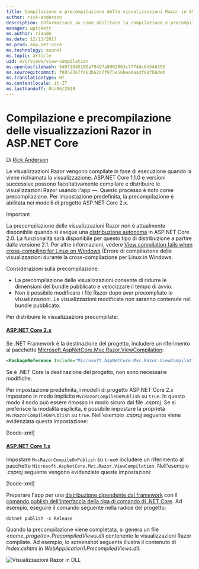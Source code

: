 ```yaml
---
title: Compilazione e precompilazione delle visualizzazioni Razor in ASP.NET Core
author: rick-anderson
description: Informazioni su come abilitare la compilazione e precompilazione delle visualizzazioni Razor MVC nelle app ASP.NET Core.
manager: wpickett
ms.author: riande
ms.date: 12/13/2017
ms.prod: asp.net-core
ms.technology: aspnet
ms.topic: article
uid: mvc/views/view-compilation
ms.openlocfilehash: 5d971645106a79497a9902063c7774dc6d546395
ms.sourcegitcommit: f8852267f463b62d7f975e56bea9aa3f68fbbdeb
ms.translationtype: HT
ms.contentlocale: it-IT
ms.lasthandoff: 04/06/2018
---
```

# <a name="razor-view-compilation-and-precompilation-in-aspnet-core"></a>Compilazione e precompilazione delle visualizzazioni Razor in ASP.NET Core

Di [Rick Anderson](https://twitter.com/RickAndMSFT)

Le visualizzazioni Razor vengono compilate in fase di esecuzione quando la viene richiamata la visualizzazione. ASP.NET Core 1.1.0 e versioni successive possono facoltativamente compilare e distribuire le visualizzazioni Razor usando l'app &mdash;. Questo processo è noto come precompilazione. Per impostazione predefinita, la precompilazione è abilitata nei modelli di progetto ASP.NET Core 2.x.

> [!IMPORTANT]
> La precompilazione delle visualizzazioni Razor non è attualmente disponibile quando si esegue una [distribuzione autonoma](/dotnet/core/deploying/#self-contained-deployments-scd) in ASP.NET Core 2.0. La funzionalità sarà disponibile per questo tipo di distribuzione a partire dalla versione 2.1. Per altre informazioni, vedere [View compilation fails when cross-compiling for Linux on Windows](https://github.com/aspnet/MvcPrecompilation/issues/102) (Errore di compilazione delle visualizzazioni durante la cross-compilazione per Linux in Windows.

Considerazioni sulla precompilazione:

* La precompilazione delle visualizzazioni consente di ridurre le dimensioni del bundle pubblicato e velocizzare il tempo di avvio.
* Non è possibile modificare i file Razor dopo aver precompliato le visualizzazioni. Le visualizzazioni modificate non saranno contenute nel bundle pubblicato. 

Per distribuire le visualizzazioni precompilate:

#### <a name="aspnet-core-2xtabaspnetcore2x"></a>[ASP.NET Core 2.x](#tab/aspnetcore2x/)
Se .NET Framework è la destinazione del progetto, includere un riferimento al pacchetto [Microsoft.AspNetCore.Mvc.Razor.ViewCompilation](https://www.nuget.org/packages/Microsoft.AspNetCore.Mvc.Razor.ViewCompilation/):

```xml
<PackageReference Include="Microsoft.AspNetCore.Mvc.Razor.ViewCompilation" Version="2.0.0" PrivateAssets="All" />
```

Se è .NET Core la destinazione del progetto, non sono necessarie modifiche.

Per impostazione predefinita, i modelli di progetto ASP.NET Core 2.x impostano in modo implicito `MvcRazorCompileOnPublish` su `true`. In questo modo il nodo può essere rimosso in modo sicuro dal file *.csproj*. Se si preferisce la modalità esplicita, è possibile impostare la proprietà `MvcRazorCompileOnPublish` su `true`. Nell'esempio *.csproj* seguente viene evidenziata questa impostazione:

[!code-xml[](view-compilation/sample/MvcRazorCompileOnPublish2.csproj?highlight=5)]

#### <a name="aspnet-core-1xtabaspnetcore1x"></a>[ASP.NET Core 1.x](#tab/aspnetcore1x/)
Impostare `MvcRazorCompileOnPublish` su `true`e includere un riferimento al pacchetto `Microsoft.AspNetCore.Mvc.Razor.ViewCompilation`. Nell'esempio *.csproj* seguente vengono evidenziate queste impostazioni:

[!code-xml[](view-compilation/sample/MvcRazorCompileOnPublish.csproj?highlight=5,12)]

Preparare l'app per una [distribuzione dipendente dal framework](/dotnet/core/deploying/#framework-dependent-deployments-fdd) con il [comando publish dell'interfaccia della riga di comando di .NET Core](/dotnet/core/tools/dotnet-publish). Ad esempio, eseguire il comando seguente nella radice del progetto:

```console
dotnet publish -c Release
```

Quando la precompilazione viene completata, si genera un file *<nome_progetto>.PrecompiledViews.dll* contenente le visualizzazioni Razor compilate. Ad esempio, lo screenshot seguente illustra il contenuto di *Index.cshtml* in *WebApplication1.PrecompiledViews.dll*:

![Visualizzazioni Razor in DLL](view-compilation/_static/razor-views-in-dll.png)
